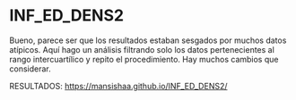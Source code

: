 # INF_ED_DENS2

Bueno, parece ser que los resultados estaban sesgados por muchos datos atípicos. Aquí hago un análisis filtrando solo los datos pertenecientes al rango intercuartílico y repito el procedimiento. Hay muchos cambios que considerar.

RESULTADOS: https://mansishaa.github.io/INF_ED_DENS2/
